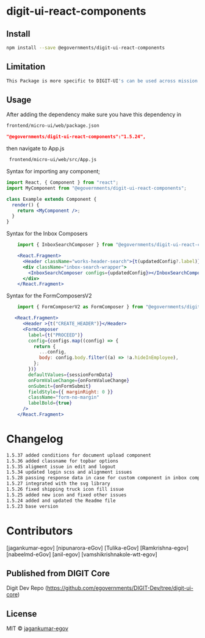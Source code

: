

<!-- TODO: update this -->

# digit-ui-react-components

## Install

```bash
npm install --save @egovernments/digit-ui-react-components
```

## Limitation

```bash
This Package is more specific to DIGIT-UI's can be used across mission's
```

## Usage

After adding the dependency make sure you have this dependency in

```bash
frontend/micro-ui/web/package.json
```

```json
"@egovernments/digit-ui-react-components":"1.5.24",
```

then navigate to App.js

```bash
 frontend/micro-ui/web/src/App.js
```

Syntax for importing any component;

```jsx
import React, { Component } from "react";
import MyComponent from "@egovernments/digit-ui-react-components";

class Example extends Component {
  render() {
    return <MyComponent />;
  }
}
```
Syntax for the Inbox Composers

```jsx
    import { InboxSearchComposer } from "@egovernments/digit-ui-react-components";

    <React.Fragment>
      <Header className="works-header-search">{t(updatedConfig?.label)}</Header>
      <div className="inbox-search-wrapper">
        <InboxSearchComposer configs={updatedConfig}></InboxSearchComposer>
      </div>
    </React.Fragment>
```

Syntax for the FormComposersV2

```jsx
    import { FormComposerV2 as FormComposer } from "@egovernments/digit-ui-react-components";

   <React.Fragment>
      <Header >{t("CREATE_HEADER")}</Header>
      <FormComposer
        label={t("PROCEED")}
        config={configs.map((config) => {
          return {
            ...config,
            body: config.body.filter((a) => !a.hideInEmployee),
          };
        })}
        defaultValues={sessionFormData}
        onFormValueChange={onFormValueChange}
        onSubmit={onFormSubmit}
        fieldStyle={{ marginRight: 0 }}
        className="form-no-margin"
        labelBold={true}
      />
    </React.Fragment>
```
 

# Changelog

```bash
1.5.37 added conditions for document upload component
1.5.36 added classname for topbar options
1.5.35 aligment issue in edit and logout
1.5.34 updated login scss and alignment issues
1.5.28 passing response data in case for custom component in inbox composer
1.5.27 integrated with the svg library
1.5.26 fixed shipping truck icon fill issue
1.5.25 added new icon and fixed other issues
1.5.24 added and updated the Readme file
1.5.23 base version
```

# Contributors

[jagankumar-egov] [nipunarora-eGov] [Tulika-eGov] [Ramkrishna-egov] [nabeelmd-eGov] [anil-egov] [vamshikrishnakole-wtt-egov] 

## Published from DIGIT Core 
Digit Dev Repo (https://github.com/egovernments/DIGIT-Dev/tree/digit-ui-core)

## License

MIT © [jagankumar-egov](https://github.com/jagankumar-egov)
